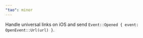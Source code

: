 ```yaml
---
"tao": minor
---
```


Handle universal links on iOS and send `Event::Opened { event: OpenEvent::Url(url) }`.
